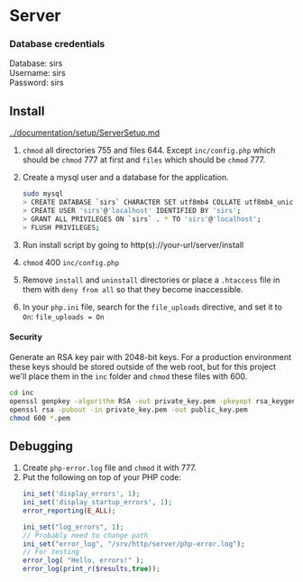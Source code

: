 # Server

### Database credentials

Database: sirs  
Username: sirs  
Password: sirs

## Install

[../documentation/setup/ServerSetup.md](../documentation/setup/ServerSetup.md)

1. `chmod` all directories 755 and files 644. Except `inc/config.php` which should be `chmod` 777 at first and `files` which should be `chmod` 777.

2. Create a mysql user and a database for the application.

   ```sh
   sudo mysql
   > CREATE DATABASE `sirs` CHARACTER SET utf8mb4 COLLATE utf8mb4_unicode_ci;
   > CREATE USER 'sirs'@'localhost' IDENTIFIED BY 'sirs';
   > GRANT ALL PRIVILEGES ON `sirs` . * TO 'sirs'@'localhost';
   > FLUSH PRIVILEGES;
   ```

3. Run install script by going to http(s)://your-url/server/install

4. `chmod` 400 `inc/config.php`

5. Remove `install` and `uninstall` directories or place a `.htaccess` file in them with `deny from all` so that they become inaccessible.

6. In your `php.ini` file, search for the `file_uploads` directive, and set it to `On`:
    `file_uploads = On`

#### Security

Generate an RSA key pair with 2048-bit keys. For a production environment these keys should be stored outside of the web root, but for this project we'll place them in the `inc` folder and `chmod` these files with 600.

```sh
cd inc
openssl genpkey -algorithm RSA -out private_key.pem -pkeyopt rsa_keygen_bits:2048
openssl rsa -pubout -in private_key.pem -out public_key.pem
chmod 600 *.pem
```

## Debugging

1. Create `php-error.log` file and `chmod` it with 777.
2. Put the following on top of your PHP code:
    ```php
    ini_set('display_errors', 1);
    ini_set('display_startup_errors', 1);
    error_reporting(E_ALL);

    ini_set("log_errors", 1);
    // Probably need to change path
    ini_set("error_log", "/srv/http/server/php-error.log");
    // For testing
    error_log( "Hello, errors!" );
    error_log(print_r($results,true));
    ```
